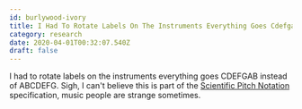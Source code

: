 ```yaml
---
id: burlywood-ivory
title: I Had To Rotate Labels On The Instruments Everything Goes Cdefgab Instead Of Abcdefg Sigh I Cant Believe This Is Part Of The
category: research
date: 2020-04-01T00:32:07.540Z
draft: false
---
```


I had to rotate labels on the instruments everything goes CDEFGAB instead of ABCDEFG. Sigh, I can't believe this is part of the [Scientific Pitch Notation][1] specification, music people are strange sometimes.

[1]: https://en.wikipedia.org/wiki/Scientific_pitch_notation
